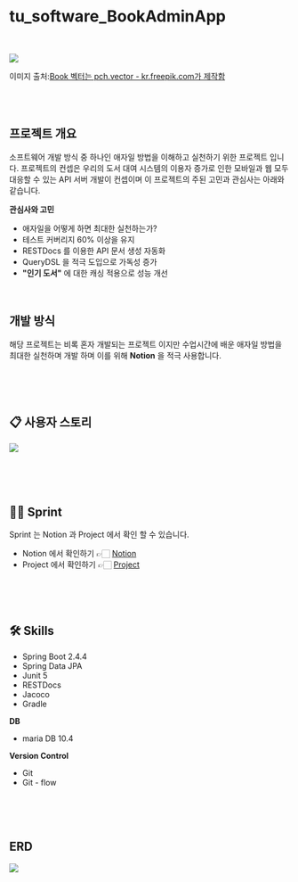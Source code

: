 # tu_software_BookAdminApp

<br>

![](https://images.velog.io/images/somday/post/022a64e8-7452-46dd-a011-88a0ba4222dd/68747470733a2f2f696d616765732e76656c6f672e696f2f696d616765732f736f6d6461792f706f73742f64666561326132332d633461372d346266302d623962312d6230323331313665663533312f383336342e6a7067.jpeg)

이미지 출처:<a href='[https://kr.freepik.com/vectors/book](https://kr.freepik.com/vectors/book)'>Book 벡터는
pch.vector - kr.freepik.com가 제작함</a>

<br><br>

## 프로젝트 개요

소프트웨어 개발 방식 중 하나인 애자일 방법을 이해하고 실천하기 위한 프로젝트 입니다. 프로젝트의 컨셉은 우리의 도서 대여 시스템의 이용자 증가로 인한 모바일과 웹 모두 대응할 수
있는 API 서버 개발이 컨셉이며 이 프로젝트의 주된 고민과 관심사는 아래와 같습니다.

**관심사와 고민**

- 애자일을 어떻게 하면 최대한 실천하는가?
- 테스트 커버리지 60% 이상을 유지
- RESTDocs 를 이용한 API 문서 생성 자동화
- QueryDSL 을 적극 도입으로 가독성 증가
- **"인기 도서"** 에 대한 캐싱 적용으로 성능 개선

<br>

## 개발 방식

해당 프로젝트는 비록 혼자 개발되는 프로젝트 이지만 수업시간에 배운 애자일 방법을 최대한 실천하며 개발 하며 이를 위해 **Notion** 을 적극 사용합니다.

<br>
<br>
<br>

## 📋 사용자 스토리

![](https://images.velog.io/images/somday/post/841a3675-1c01-42bb-8065-4946547c0335/___story.png)

<br>
<br>
<br>

## 🏃🏻 Sprint

Sprint 는 Notion 과 Project 에서 확인 할 수 있습니다.

- Notion 에서 확인하기 👉🏻  [Notion](https://www.notion.so/9c747de51fb74015998225a27b1708a1)
- Project 에서 확인하기 👉🏻 [Project](https://github.com/DevBloo/tu_software_BookManagementApp/projects)

<br>
<br>
<br>

## 🛠️ Skills

- Spring Boot 2.4.4
- Spring Data JPA
- Junit 5
- RESTDocs
- Jacoco
- Gradle

**DB**

- maria DB 10.4

**Version Control**

- Git
- Git - flow


<br>
<br>
<br>

## ERD

![](https://images.velog.io/images/somday/post/54d71968-fcb8-4551-9551-5557afde0dac/%E1%84%89%E1%85%B3%E1%84%8F%E1%85%B3%E1%84%85%E1%85%B5%E1%86%AB%E1%84%89%E1%85%A3%E1%86%BA%202021-05-31%20%E1%84%8B%E1%85%A9%E1%84%92%E1%85%AE%206.20.01.png)
